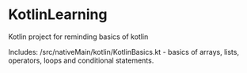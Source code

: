 # KotlinLearning
Kotlin project for reminding basics of kotlin

Includes:
/src/nativeMain/kotlin/KotlinBasics.kt - basics of arrays, lists, operators, loops and conditional statements.
